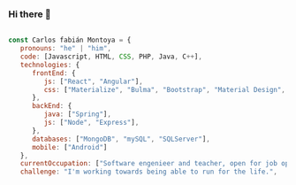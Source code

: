 ### Hi there 👋

```js

const Carlos fabián Montoya = {
   pronouns: "he" | "him",
   code: [Javascript, HTML, CSS, PHP, Java, C++],
   technologies: {
      frontEnd: {
         js: ["React", "Angular"],
         css: ["Materialize", "Bulma", "Bootstrap", "Material Design", "Semantic UI"]
      },
      backEnd: {
         java: ["Spring"],
         js: ["Node", "Express"],
      },
      databases: ["MongoDB", "mySQL", "SQLServer"],
      mobile: ["Android"]
   },
   currentOccupation: ["Software engenieer and teacher, open for job opportunities"],
   challenge: "I'm working towards being able to run for the life.",
   ```
<!--
**cfabianmontoya/cfabianmontoya** is a ✨ _special_ ✨ repository because its `README.md` (this file) appears on your GitHub profile.

Here are some ideas to get you started:

- 🔭 I’m currently working on ...
- 🌱 I’m currently learning ...
- 👯 I’m looking to collaborate on ...
- 🤔 I’m looking for help with ...
- 💬 Ask me about ...
- 📫 How to reach me: ...
- 😄 Pronouns: ...
- ⚡ Fun fact: ...
-->

